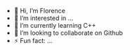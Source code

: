 - 👋 Hi, I’m Florence
- 👀 I’m interested in ...
- 🌱 I’m currently learning C++
- 💞️ I’m looking to collaborate on Github
- ⚡ Fun fact: ...

<!---
FloT28/FloT28 is a ✨ special ✨ repository because its `README.md` (this file) appears on your GitHub profile.
You can click the Preview link to take a look at your changes.
--->
